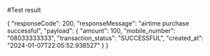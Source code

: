 #Test result 

{
    "responseCode": 200,
    "responseMessage": "airtime purchase successful",
    "payload": {
        "amount": 100,
        "mobile_number": "08033333333",
        "transaction_status": "SUCCESSFUL",
        "created_at": "2024-01-07T22:05:52.938527"
    }
}
